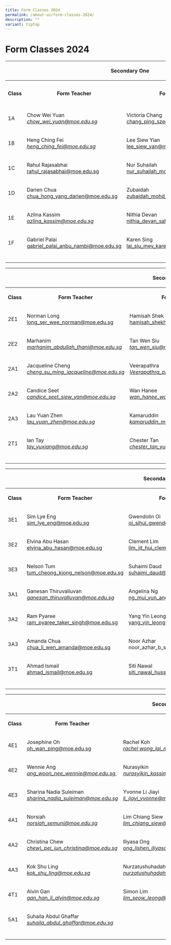 ```yaml
---
title: Form Classes 2024
permalink: /about-us/form-classes-2024/
description: ""
variant: tiptap
---
```

<h1>Form Classes 2024</h1><p></p><table><tbody><tr><th rowspan="1" colspan="4"><p>Secondary One</p></th></tr><tr><th rowspan="1" colspan="1"><p><strong>Class</strong></p></th><th rowspan="1" colspan="1"><p><strong>Form Teacher</strong></p></th><th rowspan="1" colspan="1"><p><strong>Form Teacher</strong></p></th><th rowspan="1" colspan="1"><p><strong>Form Teacher</strong></p></th></tr><tr><td rowspan="1" colspan="1"><p>1A</p></td><td rowspan="1" colspan="1"><p>Chow Wei Yuan<br><em><a href="mailto:%20chow_wei_yuan@moe.edu.sg" rel="noopener noreferrer nofollow" target="_blank"><u>chow_wei_yuan@moe.edu.sg</u></a></em></p></td><td rowspan="1" colspan="1"><p>Victoria Chang<br><a href="mailto:%20chang_ping_sze@moe.edu.sg" rel="noopener noreferrer nofollow" target="_blank">chang_ping_sze@moe.edu.sg</a></p></td><td rowspan="1" colspan="1"><p></p></td></tr><tr><td rowspan="1" colspan="1"><p>1B</p></td><td rowspan="1" colspan="1"><p>Heng Ching Fei<br><em><a href="mailto:%20heng_ching_fei@moe.edu.sg" rel="noopener noreferrer nofollow" target="_blank"><u>heng_ching_fei@moe.edu.sg</u></a></em></p></td><td rowspan="1" colspan="1"><p>Lee Siew Yian<br><a href="mailto:lee_siew_yan@moe.edu.sg" rel="noopener noreferrer nofollow" target="_blank">lee_siew_yan@moe.edu.sg</a></p></td><td rowspan="1" colspan="1"><p></p></td></tr><tr><td rowspan="1" colspan="1"><p>1C</p></td><td rowspan="1" colspan="1"><p>Rahul Rajasabhai<br><a href="mailto:rahul_rajasabhai@moe.edu.sg" rel="noopener noreferrer nofollow" target="_blank">rahul_rajasabhai@moe.edu.sg</a><br></p></td><td rowspan="1" colspan="1"><p>Nur Suhailah<br><a href="mailto:nur_suhailah_mohamed_nor@moe.edu.sg" rel="noopener noreferrer nofollow" target="_blank">nur_suhailah_mohamed_nor@moe.edu.sg</a></p></td><td rowspan="1" colspan="1"><p></p></td></tr><tr><td rowspan="1" colspan="1"><p>1D</p></td><td rowspan="1" colspan="1"><p>Darien Chua<br><a href="mailto:chua_hong_yang_darien@moe.edu.sg" rel="noopener noreferrer nofollow" target="_blank">chua_hong_yang_darien@moe.edu.sg</a></p></td><td rowspan="1" colspan="1"><p>Zubaidah<br><a href="mailto:zubaidah_mohd_noor@moe.edu.sg" rel="noopener noreferrer nofollow" target="_blank">zubaidah_mohd_noor@moe.edu.sg</a></p></td><td rowspan="1" colspan="1"><p>Vong Suk Yi</p></td></tr><tr><td rowspan="1" colspan="1"><p>1E</p></td><td rowspan="1" colspan="1"><p>Azlina Kassim<br><em><a href="mailto:%20azlina_kassim@moe.edu.sg" rel="noopener noreferrer nofollow" target="_blank"><u>azlina_kassim@moe.edu.sg</u></a></em></p></td><td rowspan="1" colspan="1"><p>Nithia Devan<br><a href="mailto:nithia_devan_sahadevan@moe.edu.sg" rel="noopener noreferrer nofollow" target="_blank">nithia_devan_sahadevan@moe.edu.sg</a></p></td><td rowspan="1" colspan="1"><p></p></td></tr><tr><td rowspan="1" colspan="1"><p>1F</p></td><td rowspan="1" colspan="1"><p>Gabriel Palai<br><a href="mailto:gabriel_palai_anbu_nambi@moe.edu.sg" rel="noopener noreferrer nofollow" target="_blank">gabriel_palai_anbu_nambi@moe.edu.sg</a></p></td><td rowspan="1" colspan="1"><p>Karen Sing<br><a href="mailto:lai_siu_mey_karen@moe.edu.sg" rel="noopener noreferrer nofollow" target="_blank">lai_siu_mey_karen@moe.edu.sg</a></p></td><td rowspan="1" colspan="1"><p>Rayna Yun Jie<br></p></td></tr><tr><td rowspan="1" colspan="1"><p></p></td><td rowspan="1" colspan="1"><p></p></td><td rowspan="1" colspan="1"><p></p></td><td rowspan="1" colspan="1"><p></p></td></tr></tbody></table><table><tbody><tr><th rowspan="1" colspan="4"><p>Secondary Two</p></th></tr><tr><th rowspan="1" colspan="1"><p><strong>Class</strong></p></th><th rowspan="1" colspan="1"><p><strong>Form Teacher</strong></p></th><th rowspan="1" colspan="1"><p><strong>Form Teacher</strong></p></th><th rowspan="1" colspan="1"><p><strong>Form Teacher</strong></p></th></tr><tr><td rowspan="1" colspan="1"><p>2E1</p></td><td rowspan="1" colspan="1"><p>Norman Long<br><a href="mailto:long_ser_wee_norman@moe.edu.sg" rel="noopener noreferrer nofollow" target="_blank"> long_ser_wee_norman@moe.edu.sg</a></p></td><td rowspan="1" colspan="1"><p>Hamisah Shek Nahji<br><a href="mailto:hamisah_shekh_nahji@moe.edu.sg" rel="noopener noreferrer nofollow" target="_blank">hamisah_shekh_nahji@moe.edu.sg</a></p></td><td rowspan="1" colspan="1"><p></p></td></tr><tr><td rowspan="1" colspan="1"><p>2E2</p></td><td rowspan="1" colspan="1"><p>Marhanim<br><a href="mailto: marhanim_abdullah_thani@moe.edu.sg" rel="noopener noreferrer nofollow" target="_blank"> </a><em><a href="mailto: marhanim_abdullah_thani@moe.edu.sg" rel="noopener noreferrer nofollow" target="_blank">marhanim_abdullah_thani@moe.edu.sg</a></em></p></td><td rowspan="1" colspan="1"><p>Tan Wen Siu<br><a href="mailto:tan_wen_siu@moe.edu.sg" rel="noopener noreferrer nofollow" target="_blank"> </a><em><a href="mailto:tan_wen_siu@moe.edu.sg" rel="noopener noreferrer nofollow" target="_blank">tan_wen_siu@moe.edu.sg</a></em></p></td><td rowspan="1" colspan="1"><p></p></td></tr><tr><td rowspan="1" colspan="1"><p>2A1</p></td><td rowspan="1" colspan="1"><p>Jacqueline Cheng<br><a href="mailto: cheng_su_ming_jacqueline@moe.edu.sg" rel="noopener noreferrer nofollow" target="_blank"> </a><em><a href="mailto: cheng_su_ming_jacqueline@moe.edu.sg" rel="noopener noreferrer nofollow" target="_blank">cheng_su_ming_jacqueline@moe.edu.sg</a></em></p></td><td rowspan="1" colspan="1"><p>Veerapathra<br><a href="mailto: Veerapathra_pillai_ramar@moe.edu.sg" rel="noopener noreferrer nofollow" target="_blank"> </a><em><a href="mailto: Veerapathra_pillai_ramar@moe.edu.sg" rel="noopener noreferrer nofollow" target="_blank">Veerapathra_pillai_ramar@moe.edu.sg</a></em></p></td><td rowspan="1" colspan="1"><p></p></td></tr><tr><td rowspan="1" colspan="1"><p>2A2</p></td><td rowspan="1" colspan="1"><p>Candice Seet<br><a href="mailto: candice_seet_siew_yan@moe.edu.sg" rel="noopener noreferrer nofollow" target="_blank"> </a><em><a href="mailto: candice_seet_siew_yan@moe.edu.sg" rel="noopener noreferrer nofollow" target="_blank">candice_seet_siew_yan@moe.edu.sg</a></em></p></td><td rowspan="1" colspan="1"><p>Wan Hanee<br><a href="mailto: wan_hanee_wan_iskandar@moe.edu.sg" rel="noopener noreferrer nofollow" target="_blank"> </a><em><a href="mailto: wan_hanee_wan_iskandar@moe.edu.sg" rel="noopener noreferrer nofollow" target="_blank">wan_hanee_wan_iskandar@moe.edu.sg</a></em></p></td><td rowspan="1" colspan="1"><p></p></td></tr><tr><td rowspan="1" colspan="1"><p>2A3</p></td><td rowspan="1" colspan="1"><p>Lau Yuan Zhen<br><a href="mailto: lau_yuan_zhen@moe.edu.sg" rel="noopener noreferrer nofollow" target="_blank"> </a><em><a href="mailto: lau_yuan_zhen@moe.edu.sg" rel="noopener noreferrer nofollow" target="_blank">lau_yuan_zhen@moe.edu.sg</a></em></p></td><td rowspan="1" colspan="1"><p>Kamaruddin<br><a href="mailto: kamaruddin_mohd_ibrahim@moe.edu.sg" rel="noopener noreferrer nofollow" target="_blank"> </a><em><a href="mailto: kamaruddin_mohd_ibrahim@moe.edu.sg" rel="noopener noreferrer nofollow" target="_blank">kamaruddin_mohd_ibrahim@moe.edu.sg</a></em></p></td><td rowspan="1" colspan="1"><p>Rabiatuladawiyah Binte Mohamed Razif<br><a href="mailto:rabiatuladawiyah_mohd_razif@moe.edu.sg" rel="noopener noreferrer nofollow" target="_blank">rabiatuladawiyah_mohd_razif@moe.edu.sg</a></p></td></tr><tr><td rowspan="1" colspan="1"><p>2T1</p></td><td rowspan="1" colspan="1"><p>Ian Tay<br><a href="mailto: tay_yuxiang@moe.edu.sg" rel="noopener noreferrer nofollow" target="_blank"> </a><em><a href="mailto: tay_yuxiang@moe.edu.sg" rel="noopener noreferrer nofollow" target="_blank">tay_yuxiang@moe.edu.sg</a></em></p><p></p></td><td rowspan="1" colspan="1"><p>Chester Tan<br><a href="mailto: chester_tan_yue_jun@moe.edu.sg" rel="noopener noreferrer nofollow" target="_blank"> </a><em><a href="mailto: chester_tan_yue_jun@moe.edu.sg" rel="noopener noreferrer nofollow" target="_blank">chester_tan_yue_jun@moe.edu.sg</a></em></p></td><td rowspan="1" colspan="1"><p>Ryan Tan<br><a href="mailto: tan_wei_ming@moe.edu.sg" rel="noopener noreferrer nofollow" target="_blank"> </a><em><a href="mailto: tan_wei_ming@moe.edu.sg" rel="noopener noreferrer nofollow" target="_blank">tan_wei_ming@moe.edu.sg</a></em></p></td></tr><tr><td rowspan="1" colspan="1"><p></p></td><td rowspan="1" colspan="1"><p></p></td><td rowspan="1" colspan="1"><p></p></td><td rowspan="1" colspan="1"><p></p></td></tr></tbody></table><p></p><table><tbody><tr><th rowspan="1" colspan="4"><p>Secondary Three</p></th></tr><tr><th rowspan="1" colspan="1"><p><strong>Class</strong></p></th><th rowspan="1" colspan="1"><p><strong>Form Teacher</strong></p></th><th rowspan="1" colspan="1"><p><strong>Form Teacher</strong></p></th><th rowspan="1" colspan="1"><p><strong>Form Teacher</strong></p></th></tr><tr><td rowspan="1" colspan="1"><p>3E1</p></td><td rowspan="1" colspan="1"><p>Sim Lye Eng<br><a href="mailto:sim_lye_eng@moe.edu.sg" rel="noopener noreferrer nofollow" target="_blank">sim_lye_eng@moe.edu.sg</a></p></td><td rowspan="1" colspan="1"><p>Gwendolin Oi<br><a href="mailto:oi_sihui_gwendolin@moe.edu.sg" rel="noopener noreferrer nofollow" target="_blank">oi_sihui_gwendolin@moe.edu.sg</a></p></td><td rowspan="1" colspan="1"><p></p></td></tr><tr><td rowspan="1" colspan="1"><p>3E2</p></td><td rowspan="1" colspan="1"><p>Elvina Abu Hasan<br><a href="mailto:elvina_abu_hasan@moe.edu.sg" rel="noopener noreferrer nofollow" target="_blank">elvina_abu_hasan@moe.edu.sg</a></p></td><td rowspan="1" colspan="1"><p>Clement Lim<br><a href="mailto:lim_jit_hui_clement@moe.edu.sg" rel="noopener noreferrer nofollow" target="_blank">lim_jit_hui_clement@moe.edu.sg</a></p></td><td rowspan="1" colspan="1"><p></p></td></tr><tr><td rowspan="1" colspan="1"><p>3E3</p></td><td rowspan="1" colspan="1"><p>Nelson Tum<br><a href="mailto:tum_cheong_kiong_nelson@moe.edu.sg" rel="noopener noreferrer nofollow" target="_blank">tum_cheong_kiong_nelson@moe.edu.sg</a></p></td><td rowspan="1" colspan="1"><p>Suhaimi Daud<br><a href="mailto:suhaimi_daud@moe.edu.sg" rel="noopener noreferrer nofollow" target="_blank">suhaimi_daud@moe.edu.sg</a></p></td><td rowspan="1" colspan="1"><p></p></td></tr><tr><td rowspan="1" colspan="1"><p>3A1</p></td><td rowspan="1" colspan="1"><p>Ganesan Thiruvalluvan<a href="mailto:ganesan_thiruvalluvan@moe.edu.sg" rel="noopener noreferrer nofollow" target="_blank"><br></a><em><a href="mailto:ganesan_thiruvalluvan@moe.edu.sg" rel="noopener noreferrer nofollow" target="_blank"><u>ganesan_thiruvalluvan@moe.edu.sg</u></a></em></p></td><td rowspan="1" colspan="1"><p>Angelina Ng<br><a href="mailto:ng_mui_yun_angelina@moe.edu.sg" rel="noopener noreferrer nofollow" target="_blank">ng_mui_yun_angelina@moe.edu.sg</a></p></td><td rowspan="1" colspan="1"><p></p></td></tr><tr><td rowspan="1" colspan="1"><p>3A2</p></td><td rowspan="1" colspan="1"><p>Ram Pyaree<br><a href="mailto:ram_pyaree_taker_singh@moe.edu.sg" rel="noopener noreferrer nofollow" target="_blank">ram_pyaree_taker_singh@moe.edu.sg</a></p></td><td rowspan="1" colspan="1"><p>Yang Yin Leong<br><a href="mailto:yang_yin_leong@moe.edu.sg" rel="noopener noreferrer nofollow" target="_blank">yang_yin_leong@moe.edu.sg</a></p></td><td rowspan="1" colspan="1"><p></p></td></tr><tr><td rowspan="1" colspan="1"><p>3A3</p></td><td rowspan="1" colspan="1"><p>Amanda Chua<br><a href="mailto:chua_li_wen_amanda@moe.edu.sg" rel="noopener noreferrer nofollow" target="_blank">chua_li_wen_amanda@moe.edu.sg</a></p></td><td rowspan="1" colspan="1"><p>Noor Azhar<br><a rel="noopener noreferrer nofollow" target="_blank">noor_azhar_b_sarman@moe.edu.sg</a></p></td><td rowspan="1" colspan="1"><p></p></td></tr><tr><td rowspan="1" colspan="1"><p>3T1</p></td><td rowspan="1" colspan="1"><p>Ahmad Ismail<br><a href="mailto:ahmad_ismail@moe.edu.sg" rel="noopener noreferrer nofollow" target="_blank">ahmad_ismail@moe.edu.sg</a></p></td><td rowspan="1" colspan="1"><p>Siti Nawal<br><a href="mailto:siti_nawal_hussein_mattar@moe.edu.sg" rel="noopener noreferrer nofollow" target="_blank">siti_nawal_hussein_mattar@moe.edu.sg</a></p></td><td rowspan="1" colspan="1"><p>Naeem<br><a href="mailto:naeem_ahamed_ali_khan@moe.edu.sg" rel="noopener noreferrer nofollow" target="_blank">naeem_ahamed_ali_khan@moe.edu.sg</a></p></td></tr><tr><td rowspan="1" colspan="1"><p></p></td><td rowspan="1" colspan="1"><p></p></td><td rowspan="1" colspan="1"><p></p></td><td rowspan="1" colspan="1"><p></p></td></tr></tbody></table><table><tbody><tr><th rowspan="1" colspan="4"><p>Secondary Four / Five</p></th></tr><tr><th rowspan="1" colspan="1"><p><strong>Class</strong></p></th><th rowspan="1" colspan="1"><p><strong>Form Teacher</strong></p></th><th rowspan="1" colspan="1"><p><strong>Form Teacher</strong></p></th><th rowspan="1" colspan="1"><p></p></th></tr><tr><td rowspan="1" colspan="1"><p>4E1</p></td><td rowspan="1" colspan="1"><p>Josephine Oh<br><a href="mailto: oh_wan_ping@moe.edu.sg" rel="noopener noreferrer nofollow" target="_blank"> oh_wan_ping@moe.edu.sg</a></p></td><td rowspan="1" colspan="1"><p>Rachel Koh<br><em><a href="mailto: rachel wong_lai_mui@moe.edu.sg" rel="noopener noreferrer nofollow" target="_blank">rachel wong_lai_mui@moe.edu.sg&nbsp;</a></em></p></td><td rowspan="1" colspan="1"><p></p></td></tr><tr><td rowspan="1" colspan="1"><p>4E2</p></td><td rowspan="1" colspan="1"><p>Wennie Ang<br><a href="mailto: ang_woon_nee_wennie@moe.edu.sg" rel="noopener noreferrer nofollow" target="_blank"> </a><em><a href="mailto: ang_woon_nee_wennie@moe.edu.sg" rel="noopener noreferrer nofollow" target="_blank">ang_woon_nee_wennie@moe.edu.sg&nbsp;</a></em></p></td><td rowspan="1" colspan="1"><p>Nurasyikin<br><a href="mailto: nurasyikin_kassim@schools.gov.sg" rel="noopener noreferrer nofollow" target="_blank"> </a><em><a href="mailto: nurasyikin_kassim@schools.gov.sg" rel="noopener noreferrer nofollow" target="_blank">nurasyikin_kassim@schools.gov.sg</a></em></p></td><td rowspan="1" colspan="1"><p></p><p></p></td></tr><tr><td rowspan="1" colspan="1"><p>4E3</p></td><td rowspan="1" colspan="1"><p>Sharina Nadia Suleiman<br><a href="mailto: sharina_nadia_suleiman@moe.edu.sg" rel="noopener noreferrer nofollow" target="_blank"> </a><em><a href="mailto: sharina_nadia_suleiman@moe.edu.sg" rel="noopener noreferrer nofollow" target="_blank">sharina_nadia_suleiman@moe.edu.sg</a></em></p></td><td rowspan="1" colspan="1"><p>Yvonne Li Jiayi<br><a href="mailto: li_jiayi_yvonne@moe.edu.sg" rel="noopener noreferrer nofollow" target="_blank"> </a><em><a href="mailto: li_jiayi_yvonne@moe.edu.sg" rel="noopener noreferrer nofollow" target="_blank">li_jiayi_yvonne@moe.edu.sg</a></em></p></td><td rowspan="1" colspan="1"><p></p></td></tr><tr><td rowspan="1" colspan="1"><p>4A1</p></td><td rowspan="1" colspan="1"><p>Norsiah<br><a href="mailto: norsiah\_semuni@moe.edu.sg" rel="noopener noreferrer nofollow" target="_blank"> </a><em><a href="mailto: norsiah\_semuni@moe.edu.sg" rel="noopener noreferrer nofollow" target="_blank">norsiah_semuni@moe.edu.sg</a></em></p></td><td rowspan="1" colspan="1"><p>Lim Chiang Siew<br><a href="mailto: lim\_chiang\_siew@moe.edu.sg" rel="noopener noreferrer nofollow" target="_blank"> </a><em><a href="mailto: lim\_chiang\_siew@moe.edu.sg" rel="noopener noreferrer nofollow" target="_blank">lim_chiang_siew@moe.edu.sg</a></em></p></td><td rowspan="1" colspan="1"><p></p></td></tr><tr><td rowspan="1" colspan="1"><p>4A2</p></td><td rowspan="1" colspan="1"><p>Christina Chew<br><a href="mailto: chew_pei_jun_christina@moe.edu.sg" rel="noopener noreferrer nofollow" target="_blank"> </a><em><a href="mailto: chew_pei_jun_christina@moe.edu.sg" rel="noopener noreferrer nofollow" target="_blank">chew\_pei_jun_christina@moe.edu.sg</a></em></p></td><td rowspan="1" colspan="1"><p>Iliyasa Ong<br><a href="mailto: ong_lishen_iliyasa@moe.edu.sg" rel="noopener noreferrer nofollow" target="_blank"> </a><em><a href="mailto: ong_lishen_iliyasa@moe.edu.sg" rel="noopener noreferrer nofollow" target="_blank">ong_lishen_iliyasa@moe.edu.sg</a></em></p></td><td rowspan="1" colspan="1"><p>Dennis Lim<br><a href="mailto:dennis_lim_teck_yong@moe.edu.sg" rel="noopener noreferrer nofollow" target="_blank">dennis_lim_teck_yong@moe.edu.sg</a></p></td></tr><tr><td rowspan="1" colspan="1"><p>4A3</p></td><td rowspan="1" colspan="1"><p>Kok Shu Ling<br><a href="mailto: kok_shu_ling@moe.edu.sg" rel="noopener noreferrer nofollow" target="_blank"> </a><em><a href="mailto: kok_shu_ling@moe.edu.sg" rel="noopener noreferrer nofollow" target="_blank">kok_shu_ling@moe.edu.sg</a></em></p></td><td rowspan="1" colspan="1"><p>Nurzatushuhadah Mohd Razif<br><a href="mailto: nurzatushuhadah_binte_mohamed_razif@moe.edu.sg" rel="noopener noreferrer nofollow" target="_blank"> </a><em><a href="mailto: nurzatushuhadah_binte_mohamed_razif@moe.edu.sg" rel="noopener noreferrer nofollow" target="_blank">nurzatushuhadah_binte_mohamed_razif@moe.edu.sg</a></em></p></td><td rowspan="1" colspan="1"><p></p></td></tr><tr><td rowspan="1" colspan="1"><p>4T1</p></td><td rowspan="1" colspan="1"><p>Alvin Gan<br><a href="mailto: gan_han_li_alvin@moe.edu.sg" rel="noopener noreferrer nofollow" target="_blank"> </a><em><a href="mailto: gan_han_li_alvin@moe.edu.sg" rel="noopener noreferrer nofollow" target="_blank">gan_han_li_alvin@moe.edu.sg</a></em></p></td><td rowspan="1" colspan="1"><p>Simon Lim<br><a href="mailto: lim_seow_leong@moe.edu.sg" rel="noopener noreferrer nofollow" target="_blank"> </a><em><a href="mailto: lim_seow_leong@moe.edu.sg" rel="noopener noreferrer nofollow" target="_blank">lim_seow_leong@moe.edu.sg</a></em></p></td><td rowspan="1" colspan="1"><p>Melky Putera<br><a href="mailto:melky_putera_papidunan@moe.edu.sg" rel="noopener noreferrer nofollow" target="_blank">melky_putera_papidunan@moe.edu.sg</a></p></td></tr><tr><td rowspan="1" colspan="1"><p>5A1</p></td><td rowspan="1" colspan="1"><p>Suhaila Abdul Ghaffar <a href="mailto:%20suhaila_abdul_ghaffar@moe.edu.sg" rel="noopener noreferrer nofollow" target="_blank"><br></a><em><a href="mailto:%20suhaila_abdul_ghaffar@moe.edu.sg" rel="noopener noreferrer nofollow" target="_blank"><u>suhaila_abdul_ghaffar@moe.edu.sg</u></a></em></p></td><td rowspan="1" colspan="1"><p></p></td><td rowspan="1" colspan="1"><p><br></p></td></tr><tr><td rowspan="1" colspan="1"><p></p></td><td rowspan="1" colspan="1"><p></p></td><td rowspan="1" colspan="1"><p></p></td><td rowspan="1" colspan="1"><p></p></td></tr></tbody></table><p></p>